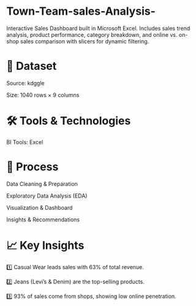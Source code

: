 # Town-Team-sales-Analysis-
Interactive Sales Dashboard built in Microsoft Excel. Includes sales trend analysis, product performance, category breakdown, and online vs. on-shop sales comparison with slicers for dynamic filtering.
# 📂 Dataset

Source: kdggle

Size: 1040 rows × 9 columns

# 🛠️ Tools & Technologies

BI Tools: Excel 

# 🔄 Process

Data Cleaning & Preparation

Exploratory Data Analysis (EDA)

Visualization & Dashboard

Insights & Recommendations

# 📈 Key Insights

1️⃣ Casual Wear leads sales with 63% of total revenue.

2️⃣ Jeans (Levi’s & Denim) are the top-selling products.

3️⃣ 93% of sales come from shops, showing low online penetration.
